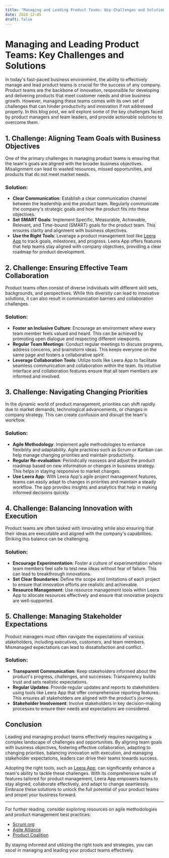 ```yaml
---
title: "Managing and Leading Product Teams: Key Challenges and Solutions"
date: 2024-12-05
draft: false
---
```

# Managing and Leading Product Teams: Key Challenges and Solutions

In today's fast-paced business environment, the ability to effectively manage and lead product teams is crucial for the success of any company. Product teams are the backbone of innovation, responsible for developing and delivering products that meet customer needs and drive business growth. However, managing these teams comes with its own set of challenges that can hinder productivity and innovation if not addressed properly. In this blog post, we will explore some of the key challenges faced by product managers and team leaders, and provide actionable solutions to overcome them.

## 1. Challenge: Aligning Team Goals with Business Objectives

One of the primary challenges in managing product teams is ensuring that the team's goals are aligned with the broader business objectives. Misalignment can lead to wasted resources, missed opportunities, and products that do not meet market needs.

### Solution:

- **Clear Communication**: Establish a clear communication channel between the leadership and the product team. Regularly communicate the company's strategic goals and how the product fits into these objectives.
- **Set SMART Goals**: Implement Specific, Measurable, Achievable, Relevant, and Time-bound (SMART) goals for the product team. This ensures clarity and alignment with business objectives.
- **Use the Right Tools**: Leverage a product management tool like [Leera App](https://leera.app) to track goals, milestones, and progress. Leera App offers features that help teams stay aligned with company objectives, providing a clear roadmap for product development.

## 2. Challenge: Ensuring Effective Team Collaboration

Product teams often consist of diverse individuals with different skill sets, backgrounds, and perspectives. While this diversity can lead to innovative solutions, it can also result in communication barriers and collaboration challenges.

### Solution:

- **Foster an Inclusive Culture**: Encourage an environment where every team member feels valued and heard. This can be achieved by promoting open dialogue and respecting different viewpoints.
- **Regular Team Meetings**: Conduct regular meetings to discuss progress, address concerns, and brainstorm ideas. This keeps everyone on the same page and fosters a collaborative spirit.
- **Leverage Collaboration Tools**: Utilize tools like Leera App to facilitate seamless communication and collaboration within the team. Its intuitive interface and collaboration features ensure that all team members are informed and involved.

## 3. Challenge: Navigating Changing Priorities

In the dynamic world of product management, priorities can shift rapidly due to market demands, technological advancements, or changes in company strategy. This can create confusion and disrupt the team's workflow.

### Solution:

- **Agile Methodology**: Implement agile methodologies to enhance flexibility and adaptability. Agile practices such as Scrum or Kanban can help manage changing priorities and maintain productivity.
- **Regular Re-evaluation**: Periodically reassess and adjust the product roadmap based on new information or changes in business strategy. This helps in staying responsive to market changes.
- **Use Leera App**: With Leera App's agile project management features, teams can easily adapt to changes in priorities and maintain a steady workflow. The app provides insights and analytics that help in making informed decisions quickly.

## 4. Challenge: Balancing Innovation with Execution

Product teams are often tasked with innovating while also ensuring that their ideas are executable and aligned with the company's capabilities. Striking this balance can be challenging.

### Solution:

- **Encourage Experimentation**: Foster a culture of experimentation where team members feel safe to test new ideas without fear of failure. This can lead to breakthrough innovations.
- **Set Clear Boundaries**: Define the scope and limitations of each project to ensure that innovation efforts are realistic and achievable.
- **Resource Management**: Use resource management tools within Leera App to allocate resources effectively and ensure that innovative projects are well-supported.

## 5. Challenge: Managing Stakeholder Expectations

Product managers must often navigate the expectations of various stakeholders, including executives, customers, and team members. Mismanaged expectations can lead to dissatisfaction and conflict.

### Solution:

- **Transparent Communication**: Keep stakeholders informed about the product's progress, challenges, and successes. Transparency builds trust and sets realistic expectations.
- **Regular Updates**: Provide regular updates and reports to stakeholders using tools like Leera App that offer comprehensive reporting features. This ensures all stakeholders are aligned with the product's journey.
- **Stakeholder Involvement**: Involve stakeholders in key decision-making processes to ensure their needs and expectations are considered.

## Conclusion

Leading and managing product teams effectively requires navigating a complex landscape of challenges and opportunities. By aligning team goals with business objectives, fostering effective collaboration, adapting to changing priorities, balancing innovation with execution, and managing stakeholder expectations, leaders can drive their teams towards success.

Adopting the right tools, such as [Leera App](https://leera.app), can significantly enhance a team's ability to tackle these challenges. With its comprehensive suite of features tailored for product management, Leera App empowers teams to stay aligned, collaborate effectively, and adapt to change seamlessly. Embrace these solutions to unlock the full potential of your product teams and propel your business forward.

---

For further reading, consider exploring resources on agile methodologies and product management best practices:

- [Scrum.org](https://www.scrum.org/resources/what-is-scrum)
- [Agile Alliance](https://www.agilealliance.org/)
- [Product Coalition](https://productcoalition.com/)

By staying informed and utilizing the right tools and strategies, you can excel in managing and leading your product teams effectively.